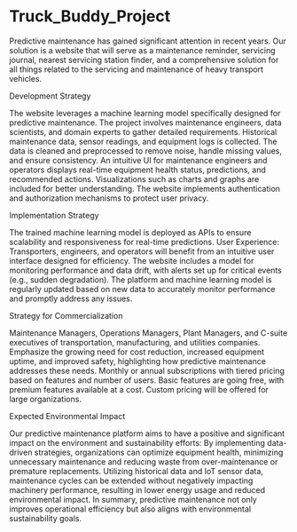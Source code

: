 # Truck_Buddy_Project

Predictive maintenance has gained significant attention in recent years. Our solution is a website that will serve as a maintenance reminder, servicing journal, nearest servicing station finder, and a comprehensive solution for all things related to the servicing and maintenance of heavy transport vehicles.

Development Strategy

The website  leverages a machine learning model specifically designed for predictive maintenance. The project  involves maintenance engineers, data scientists, and domain experts to gather detailed requirements. Historical maintenance data, sensor readings, and equipment logs is collected. The data is cleaned and preprocessed to remove noise, handle missing values, and ensure consistency. An intuitive UI for maintenance engineers and operators displays real-time equipment health status, predictions, and recommended actions. Visualizations such as charts and graphs are included for better understanding. The website implements authentication and authorization mechanisms to protect user privacy.

Implementation Strategy

The trained machine learning model is deployed as APIs to ensure scalability and responsiveness for real-time predictions. User Experience: Transporters, engineers, and operators will benefit from an intuitive user interface designed for efficiency. The website  includes a model for monitoring performance and data drift, with alerts set up for critical events (e.g., sudden degradation). The platform and machine learning model is regularly updated based on new data to accurately monitor performance and promptly address any issues.

Strategy for Commercialization

Maintenance Managers, Operations Managers, Plant Managers, and C-suite executives of transportation, manufacturing, and utilities companies. Emphasize the growing need for cost reduction, increased equipment uptime, and improved safety, highlighting how predictive maintenance addresses these needs. Monthly or annual subscriptions with tiered pricing based on features and number of users. Basic features are going free, with premium features available at a cost. Custom pricing will be offered for large organizations.

Expected Environmental Impact

Our predictive maintenance platform aims to have a positive and significant impact on the environment and sustainability efforts: By implementing data-driven strategies, organizations can optimize equipment health, minimizing unnecessary maintenance and reducing waste from over-maintenance or premature replacements. Utilizing historical data and IoT sensor data, maintenance cycles can be extended without negatively impacting machinery performance, resulting in lower energy usage and reduced environmental impact.
In summary, predictive maintenance not only improves operational efficiency but also aligns with environmental sustainability goals.
 
